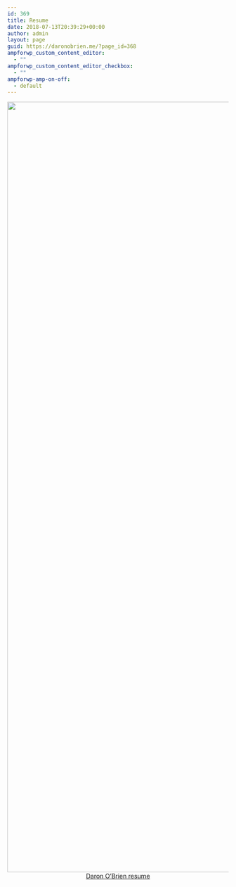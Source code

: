 ```yaml
---
id: 369
title: Resume
date: 2018-07-13T20:39:29+00:00
author: admin
layout: page
guid: https://daronobrien.me/?page_id=368
ampforwp_custom_content_editor:
  - ""
ampforwp_custom_content_editor_checkbox:
  - ""
ampforwp-amp-on-off:
  - default
---
```

<p style="text-align: center;">
  <img class="size-full wp-image-459 aligncenter" src="https://daronobrien.me/wp-content/uploads/2018/07/Daron_OBrien.png" alt="" width="1239" height="1754" srcset="https://daronobrien.me/wp-content/uploads/2018/07/Daron_OBrien.png 1239w, https://daronobrien.me/wp-content/uploads/2018/07/Daron_OBrien-212x300.png 212w, https://daronobrien.me/wp-content/uploads/2018/07/Daron_OBrien-768x1087.png 768w, https://daronobrien.me/wp-content/uploads/2018/07/Daron_OBrien-723x1024.png 723w, https://daronobrien.me/wp-content/uploads/2018/07/Daron_OBrien-250x354.png 250w" sizes="(max-width: 1239px) 100vw, 1239px" /><br /> <a href="https://daronobrien.me/wp-content/uploads/2018/07/Daron-OBrien-resume.pdf">Daron O&#8217;Brien resume</a>
</p>